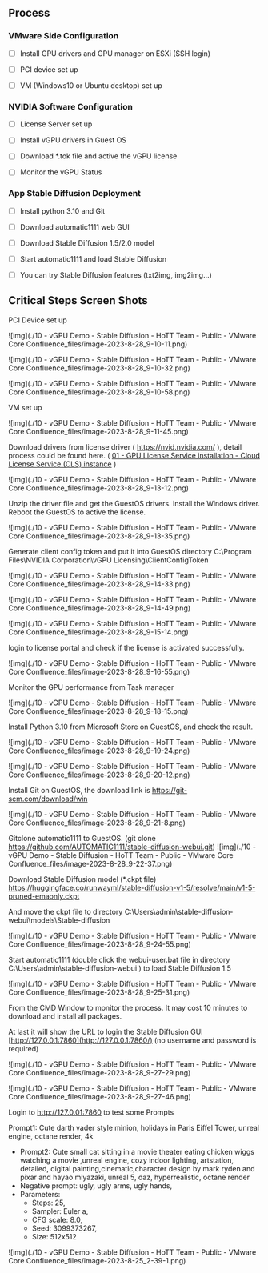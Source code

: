 ## Process

### VMware Side Configuration

- [ ] Install GPU drivers and GPU manager on ESXi (SSH login)
- [ ] PCI device set up

- [ ] VM (Windows10 or Ubuntu desktop) set up


### NVIDIA Software Configuration

- [ ] License Server set up
- [ ] Install vGPU drivers in Guest OS

- [ ] Download *.tok file and active the vGPU license

- [ ] Monitor the vGPU Status


### App Stable Diffusion Deployment

- [ ] Install python 3.10 and Git
- [ ] Download automatic1111 web GUI

- [ ] Download Stable Diffusion 1.5/2.0 model

- [ ] Start automatic1111 and load Stable Diffusion

- [ ] You can try Stable Diffusion features (txt2img, img2img...)


## Critical Steps Screen Shots

PCI Device set up

![img](./10 - vGPU Demo - Stable Diffusion - HoTT Team - Public - VMware Core Confluence_files/image-2023-8-28_9-10-11.png) 



![img](./10 - vGPU Demo - Stable Diffusion - HoTT Team - Public - VMware Core Confluence_files/image-2023-8-28_9-10-32.png)



![img](./10 - vGPU Demo - Stable Diffusion - HoTT Team - Public - VMware Core Confluence_files/image-2023-8-28_9-10-58.png)

VM set up

![img](./10 - vGPU Demo - Stable Diffusion - HoTT Team - Public - VMware Core Confluence_files/image-2023-8-28_9-11-45.png)



Download drivers from license driver ( https://nvid.nvidia.com/ ), detail process could be found here. ( [01 - GPU License Service installation - Cloud License Service (CLS) instance](https://confluence.eng.vmware.com/display/HTP/01+-+GPU+License+Service+installation+-+Cloud+License+Service+(CLS)+instance) )

![img](./10 - vGPU Demo - Stable Diffusion - HoTT Team - Public - VMware Core Confluence_files/image-2023-8-28_9-13-12.png)

Unzip the driver file and get the GuestOS drivers. Install the Windows driver. Reboot the GuestOS to active the license.



![img](./10 - vGPU Demo - Stable Diffusion - HoTT Team - Public - VMware Core Confluence_files/image-2023-8-28_9-13-35.png)



Generate client config token and put it into GuestOS directory C:\Program Files\NVIDIA Corporation\vGPU Licensing\ClientConfigToken

![img](./10 - vGPU Demo - Stable Diffusion - HoTT Team - Public - VMware Core Confluence_files/image-2023-8-28_9-14-33.png)



 ![img](./10 - vGPU Demo - Stable Diffusion - HoTT Team - Public - VMware Core Confluence_files/image-2023-8-28_9-14-49.png)



 ![img](./10 - vGPU Demo - Stable Diffusion - HoTT Team - Public - VMware Core Confluence_files/image-2023-8-28_9-15-14.png)

login to license portal and check if the license is activated successfully.



![img](./10 - vGPU Demo - Stable Diffusion - HoTT Team - Public - VMware Core Confluence_files/image-2023-8-28_9-16-55.png)

Monitor the GPU performance from Task manager





![img](./10 - vGPU Demo - Stable Diffusion - HoTT Team - Public - VMware Core Confluence_files/image-2023-8-28_9-18-15.png)





Install Python 3.10 from Microsoft Store on GuestOS, and check the result.

![img](./10 - vGPU Demo - Stable Diffusion - HoTT Team - Public - VMware Core Confluence_files/image-2023-8-28_9-19-24.png)



 ![img](./10 - vGPU Demo - Stable Diffusion - HoTT Team - Public - VMware Core Confluence_files/image-2023-8-28_9-20-12.png)

Install Git on GuestOS, the download link is  https://git-scm.com/download/win 

![img](./10 - vGPU Demo - Stable Diffusion - HoTT Team - Public - VMware Core Confluence_files/image-2023-8-28_9-21-8.png)





Gitclone automatic1111 to GuestOS. (git clone https://github.com/AUTOMATIC1111/stable-diffusion-webui.git)
![img](./10 - vGPU Demo - Stable Diffusion - HoTT Team - Public - VMware Core Confluence_files/image-2023-8-28_9-22-37.png)





Download Stable Diffusion model (*.ckpt file) https://huggingface.co/runwayml/stable-diffusion-v1-5/resolve/main/v1-5-pruned-emaonly.ckpt

And move the ckpt file to directory C:\Users\admin\stable-diffusion-webui\models\Stable-diffusion

![img](./10 - vGPU Demo - Stable Diffusion - HoTT Team - Public - VMware Core Confluence_files/image-2023-8-28_9-24-55.png)





Start automatic1111 (double click the webui-user.bat file in directory C:\Users\admin\stable-diffusion-webui ) to load Stable Diffusion 1.5

![img](./10 - vGPU Demo - Stable Diffusion - HoTT Team - Public - VMware Core Confluence_files/image-2023-8-28_9-25-31.png)





From the CMD Window to monitor the process. It may cost 10 minutes to download and install all packages.

At last it will show the URL to login the Stable Diffusion GUI [http://127.0.0.1:7860](http://127.0.0.1:7860/) (no username and password is required)

![img](./10 - vGPU Demo - Stable Diffusion - HoTT Team - Public - VMware Core Confluence_files/image-2023-8-28_9-27-29.png)



 ![img](./10 - vGPU Demo - Stable Diffusion - HoTT Team - Public - VMware Core Confluence_files/image-2023-8-28_9-27-46.png)

Login to http://127.0.01:7860 to test some Prompts

Prompt1:  Cute darth vader style minion, holidays in Paris Eiffel Tower, unreal engine, octane render, 4k



- Prompt2: Cute small cat sitting in a movie theater eating chicken wiggs watching a movie ,unreal engine, cozy indoor lighting, artstation, detailed, digital painting,cinematic,character design by mark ryden and pixar and hayao miyazaki, unreal 5, daz, hyperrealistic, octane render
- Negative prompt: ugly, ugly arms, ugly hands,
- Parameters: 
  - Steps: 25, 
  - Sampler: Euler a, 
  - CFG scale: 8.0, 
  - Seed: 3099373267, 
  - Size: 512x512

![img](./10 - vGPU Demo - Stable Diffusion - HoTT Team - Public - VMware Core Confluence_files/image-2023-8-25_2-39-1.png)

